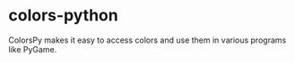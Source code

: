 # colors-python
ColorsPy makes it easy to access colors and use them in various programs like PyGame.
